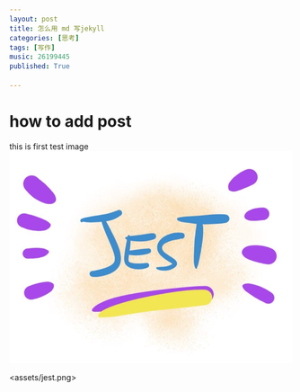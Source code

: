 ```yaml
---
layout: post
title: 怎么用 md 写jekyll
categories: [思考]
tags: [写作]
music: 26199445
published: True

---
```


# how to add post 
this is first
test image 
![/assets/jest.png](/assets/jest.png)
 
<assets/jest.png>
